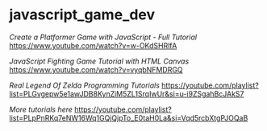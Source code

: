 # javascript_game_dev

*Create a Platformer Game with JavaScript - Full Tutorial*
https://www.youtube.com/watch?v=w-OKdSHRlfA

*JavaScript Fighting Game Tutorial with HTML Canvas*
https://www.youtube.com/watch?v=vyqbNFMDRGQ

*Real Legend Of Zelda Programming Tutorials*
https://youtube.com/playlist?list=PLGvgepw5e1awJDB8KynZiM5ZL1SrqIwUr&si=u-i9ZSgahBcJAkS7

*More tutorials here*
https://youtube.com/playlist?list=PLpPnRKq7eNW16Wq1GQjQjpTo_E0taH0La&si=Vqd5rcbXtgPJOQaB